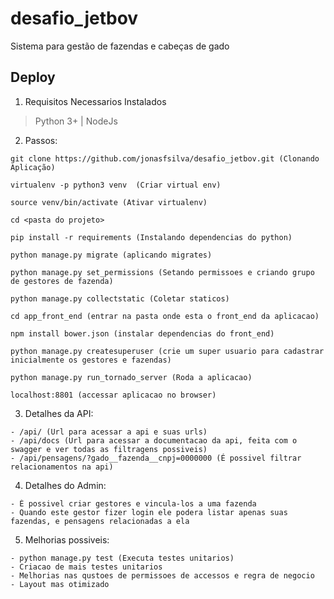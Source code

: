 # desafio_jetbov
Sistema para gestão de fazendas e cabeças de gado

## Deploy

1. Requisitos Necessarios Instalados
> Python 3+ | NodeJs

2. Passos:
```
git clone https://github.com/jonasfsilva/desafio_jetbov.git (Clonando Aplicação)

virtualenv -p python3 venv  (Criar virtual env)

source venv/bin/activate (Ativar virtualenv)

cd <pasta do projeto> 

pip install -r requirements (Instalando dependencias do python)

python manage.py migrate (aplicando migrates)

python manage.py set_permissions (Setando permissoes e criando grupo de gestores de fazenda)

python manage.py collectstatic (Coletar staticos)

cd app_front_end (entrar na pasta onde esta o front_end da aplicacao)

npm install bower.json (instalar dependencias do front_end)

python manage.py createsuperuser (crie um super usuario para cadastrar inicialmente os gestores e fazendas)

python manage.py run_tornado_server (Roda a aplicacao)

localhost:8801 (accessar aplicacao no browser)
```

3. Detalhes da API:

```
- /api/ (Url para acessar a api e suas urls)
- /api/docs (Url para acessar a documentacao da api, feita com o swagger e ver todas as filtragens possiveis)
- /api/pensagens/?gado__fazenda__cnpj=0000000 (É possivel filtrar relacionamentos na api)
```

4. Detalhes do Admin:
```
- É possivel criar gestores e vincula-los a uma fazenda
- Quando este gestor fizer login ele podera listar apenas suas fazendas, e pensagens relacionadas a ela

```

5. Melhorias possiveis:
```
- python manage.py test (Executa testes unitarios)
- Criacao de mais testes unitarios
- Melhorias nas qustoes de permissoes de accessos e regra de negocio
- Layout mas otimizado

```
